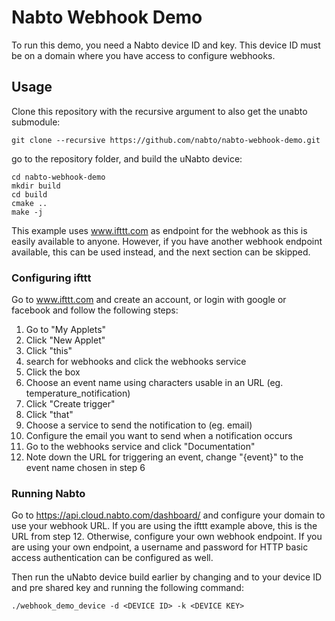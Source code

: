 # Nabto Webhook Demo

To run this demo, you need a Nabto device ID and key. This device ID must be on a domain where you have access to configure webhooks.

## Usage
Clone this repository with the recursive argument to also get the unabto submodule:
```
git clone --recursive https://github.com/nabto/nabto-webhook-demo.git
```

go to the repository folder, and build the uNabto device:
```
cd nabto-webhook-demo
mkdir build
cd build
cmake ..
make -j
```

This example uses www.ifttt.com as endpoint for the webhook as this is easily available to anyone. However, if you have another webhook endpoint available, this can be used instead, and the next section can be skipped.

### Configuring ifttt
Go to www.ifttt.com and create an account, or login with google or facebook and follow the following steps:

 1. Go to "My Applets"
 2. Click "New Applet"
 3. Click "this"
 4. search for webhooks and click the webhooks service
 5. Click the box
 6. Choose an event name using characters usable in an URL (eg. temperature_notification)
 7. Click "Create trigger"
 8. Click "that"
 9. Choose a service to send the notification to (eg. email)
 10. Configure the email you want to send when a notification occurs
 11. Go to the webhooks service and click "Documentation"
 12. Note down the URL for triggering an event, change "{event}" to the event name chosen in step 6

### Running Nabto

Go to https://api.cloud.nabto.com/dashboard/ and configure your domain to use your webhook URL. If you are using the ifttt example above, this is the URL from step 12. Otherwise, configure your own webhook endpoint. If you are using your own endpoint, a username and password for HTTP basic access authentication can be configured as well.

Then run the uNabto device build earlier by changing <DEVICE ID> and <DEVICE KEY> to your device ID and pre shared key and running the following command:
```
./webhook_demo_device -d <DEVICE ID> -k <DEVICE KEY>
```

